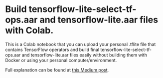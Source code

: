 # Build tensorflow-lite-select-tf-ops.aar and tensorflow-lite.aar files with Colab.

This is a Colab notebook that you can upload your personal .tflite file that contains TensorFlow operators and build final tensorflow-lite-select-tf-ops.aar and tensorflow-lite.aar files easily without building them with Docker or using your personal computer/environment.

Full explanation can be found at [this Medium post](https://farmaker47.medium.com/build-tensorflow-lite-select-tf-ops-aar-and-tensorflow-lite-aar-files-with-colab-a2a6603602c8).
